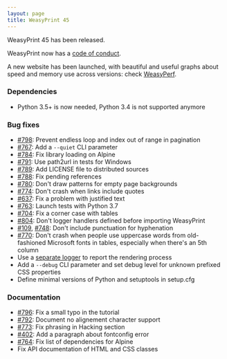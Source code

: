 ```yaml
---
layout: page
title: WeasyPrint 45
---
```


WeasyPrint 45 has been released.

WeasyPrint now has a [code of conduct](https://github.com/Kozea/WeasyPrint/blob/master/CODE_OF_CONDUCT.rst).

A new website has been launched, with beautiful and useful graphs about speed and memory use across versions: check [WeasyPerf](https://kozea.github.io/WeasyPerf/index.html).

### Dependencies

* Python 3.5+ is now needed, Python 3.4 is not supported anymore

### Bug fixes

* [#798](https://github.com/Kozea/WeasyPrint/pull/798):
  Prevent endless loop and index out of range in pagination
* [#767](https://github.com/Kozea/WeasyPrint/issues/767):
  Add a `--quiet` CLI parameter
* [#784](https://github.com/Kozea/WeasyPrint/pull/784):
  Fix library loading on Alpine
* [#791](https://github.com/Kozea/WeasyPrint/pull/791):
  Use path2url in tests for Windows
* [#789](https://github.com/Kozea/WeasyPrint/pull/789):
  Add LICENSE file to distributed sources
* [#788](https://github.com/Kozea/WeasyPrint/pull/788):
  Fix pending references
* [#780](https://github.com/Kozea/WeasyPrint/issues/780):
  Don't draw patterns for empty page backgrounds
* [#774](https://github.com/Kozea/WeasyPrint/issues/774):
  Don't crash when links include quotes
* [#637](https://github.com/Kozea/WeasyPrint/issues/637):
  Fix a problem with justified text
* [#763](https://github.com/Kozea/WeasyPrint/pull/763):
  Launch tests with Python 3.7
* [#704](https://github.com/Kozea/WeasyPrint/issues/704):
  Fix a corner case with tables
* [#804](https://github.com/Kozea/WeasyPrint/pull/804):
  Don't logger handlers defined before importing WeasyPrint
* [#109](https://github.com/Kozea/WeasyPrint/issues/109),
  [#748](https://github.com/Kozea/WeasyPrint/issues/748):
  Don't include punctuation for hyphenation
* [#770](https://github.com/Kozea/WeasyPrint/issues/770):
  Don't crash when people use uppercase words from old-fashioned Microsoft
  fonts in tables, especially when there's an 5th column
* Use a [separate logger](https://weasyprint.readthedocs.io/en/latest/tutorial.html#logging) to
  report the rendering process
* Add a `--debug` CLI parameter and set debug level for unknown prefixed CSS
  properties
* Define minimal versions of Python and setuptools in setup.cfg

### Documentation

* [#796](https://github.com/Kozea/WeasyPrint/pull/796):
  Fix a small typo in the tutorial
* [#792](https://github.com/Kozea/WeasyPrint/pull/792):
  Document no alignement character support
* [#773](https://github.com/Kozea/WeasyPrint/pull/773):
  Fix phrasing in Hacking section
* [#402](https://github.com/Kozea/WeasyPrint/issues/402):
  Add a paragraph about fontconfig error
* [#764](https://github.com/Kozea/WeasyPrint/pull/764):
  Fix list of dependencies for Alpine
* Fix API documentation of HTML and CSS classes
